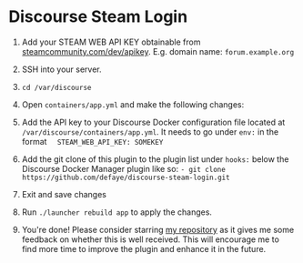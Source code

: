 Discourse Steam Login
=====================

1. Add your STEAM WEB API KEY obtainable from [steamcommunity.com/dev/apikey](http://steamcommunity.com/dev/apikey). E.g. domain name: `forum.example.org`

2. SSH into your server.

3. `cd /var/discourse`

4. Open `containers/app.yml` and make the following changes:

  1. Add the API key to your Discourse Docker configuration file located at `/var/discourse/containers/app.yml`. It needs to go under `env:` in the format `  STEAM_WEB_API_KEY: SOMEKEY`

  2. Add the git clone of this plugin to the plugin list under `hooks:` below the Discourse Docker Manager plugin like so: `- git clone https://github.com/defaye/discourse-steam-login.git`

  3. Exit and save changes

5. Run `./launcher rebuild app` to apply the changes.

6. You're done! Please consider starring [my repository][1] as it gives me some feedback on whether this is well received. This will encourage me to find more time to improve the plugin and enhance it in the future.

[1]:https://github.com/defaye/discourse-steam-login
